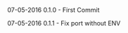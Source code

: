 07-05-2016
    0.1.0
        - First Commit
    
07-05-2016
    0.1.1
        - Fix port without ENV